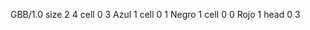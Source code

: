 <gs-board> GBB/1.0
size 2 4
cell 0 3 Azul 1 
cell 0 1 Negro 1 
cell 0 0 Rojo 1 
head 0 3
 </gs-board>